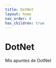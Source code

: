 ```yaml
---
title: DotNet
layout: home
nav_order: 8
has_children: true
---
```


# DotNet

Mis apuntes de DotNet
